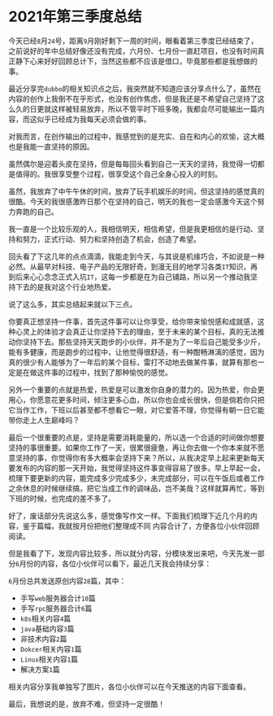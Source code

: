 # 2021年第三季度总结

今天已经`8`月`24`号，距离`9`月刚好剩下一周的时间，眼看着第三季度已经结束了，之前说好的年中总结好像还没有完成，六月份、七月份一直赶项目，也没有时间真正静下心来好好回顾总计下，当然这些都不应该是借口，毕竟那些都是我想做的事。

最近分享完`dubbo`的相关知识点之后，我突然就不知道应该分享点什么了，虽然在内容的创作上我倒不在乎形式，也没有创作焦虑，但是我还是不希望自己坚持了这么久的日更就这样被轻易放弃，所以不管平时下班多晚，我都会尽可能输出一篇内容，而这似乎已经成为我每天必须会做的事。

对我而言，在创作输出的过程中，我感觉到的是充实、自在和内心的欢愉，这大概也是我能一直坚持的原因。

虽然偶尔是迎着头皮在坚持，但是每每回头看到自己一天天的坚持，我觉得一切都是值得的。我很享受整个过程，很享受这个自己全身心投入的时刻。

虽然，我放弃了中午午休的时间，放弃了玩手机娱乐的时间，但这坚持的感觉真的很酷。今天的我很感激昨日那个在坚持的自己，明天的我也一定会感激今天这个努力奔跑的自己。

我一直是一个比较乐观的人，我相信明天，相信希望，但是我更相信的是行动、坚持和努力，正式行动、努力和坚持创造了机会，创造了希望。

回头看了下这几年的点点滴滴，我能走到今天，与其说是机缘巧合，不如说是一种必然。从最早对科技、电子产品的无限好奇，到漫无目的地学习各类`IT`知识，再到后来心心念念正式入坑`IT`，这每一步都是在为自己铺路，所以另一个推动我坚持下去的是我对这个行业地热爱。

说了这么多，其实总结起来就以下三点。

你要真正想坚持一件事，首先这件事可以让你享受，给你带来愉悦感和成就感，这种心灵上的体验才会真正让你坚持下去的理由，至于未来的某个目标，真的无法推动你坚持下去。那些坚持天天跑步的小伙伴，并不是为了一年后自己能受多少斤，能有多健康，而是跑步的过程中，让他觉得很舒适，有一种酣畅淋漓的感觉，因为真的很少有人能够为了一年后的某个目标，雷打不动地去做某件事，就算有那也一定是在做这件事的过程中，找到了那种愉悦的感觉。

另外一个重要的点就是热爱，热爱是可以激发你自身的潜力的。因为热爱，你会更用心，你愿意花更多时间，倾注更多心血，所以你也会成长很快，但是倘若你只把它当作工作，下班以后甚至都不想看它一眼，对它爱答不理，你觉得有朝一日它能带你走上人生巅峰吗？

最后一个很重要的点是，坚持是需要消耗能量的，所以选一个合适的时间做你想要坚持的事很重要。如果你工作了一天，很累很疲惫，再让你去做一个你本来就不愿意坚持的事，你觉得你有多大概率会坚持下来？所以，从我决定早上起来更新每天要发布的内容的那一天开始，我觉得坚持这件事变得容易了很多。早上早起一会，梳理下要更新的内容，能完成多少完成多少，未完成部分，可以在午饭后或者工作之余休息的时候继续搞，把它当成工作的调味品，岂不美哉？这样就算再忙，等到下班的时候，也完成的差不多了。

好了，废话部分先说这么多，感觉像写作文一样。下面我们梳理下近几个月的内容，鉴于篇幅，我就按月份把他们整理成不同 内容合计了，方便各位小伙伴回顾阅读。

但是我看了下，发现内容比较多，所以就分内容，分模块发出来吧，今天先发一部分`6`月份的内容，各位小伙伴可以看下，最近几天我会持续分享：

`6`月份总共发送原创内容`28`篇，其中：

- 手写`web`服务器合计`10`篇
- 手写`rpc`服务器合计`6`篇
- `k8s`相关内容`4`篇
- `java`基础内容`3`篇
- 非技术内容`2`篇
- `Dokcer`相关内容`1`篇
- `Linux`相关内容`1`篇
- 解决方案`1`篇

相关内容分享我单独写了图片，各位小伙伴可以在今天推送的内容下面查看。

最后，我想说的是，放弃不难，但坚持一定很酷！